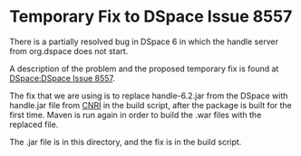 # Temporary Fix to DSpace Issue 8557

There is a partially resolved bug in DSpace 6 in which the handle server
from org.dspace does not start.

A description of the problem and the proposed temporary fix is found
at [DSpace:DSpace Issue 8557](https://github.com/DSpace/DSpace/issues/8557).

The fix that we are using is to replace handle-6.2.jar from the DSpace
with handle.jar file from [CNRI](https://www.handle.net/hs-source/hdl6.2.5_03.tar.gz)
in the build script, after the package is built for the first time. Maven is
run again in order to build the .war files with the replaced file.

The .jar file is in this directory, and the fix is in the build script.
